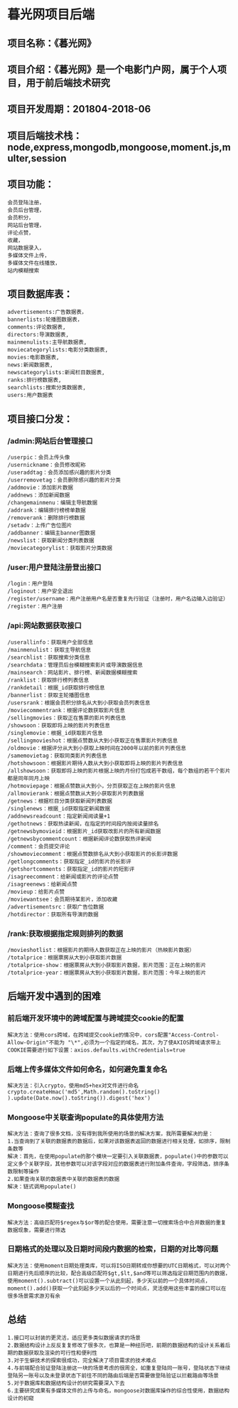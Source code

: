 # 暮光网项目后端
## 项目名称：《暮光网》
## 项目介绍：《暮光网》是一个电影门户网，属于个人项目，用于前后端技术研究
## 项目开发周期：201804-2018-06
## 项目后端技术栈：node,express,mongodb,mongoose,moment.js,multer,session
## 项目功能：
    会员登陆注册，
    会员后台管理，
    会员积分，
    网站后台管理，
    评论点赞，
    收藏，
    网站数据录入，
    多媒体文件上传，
    多媒体文件在线播放，
    站内模糊搜索
## 项目数据库表：

    advertisements:广告数据表，
    bannerlists:轮播图数据表，
    comments:评论数据表,
    directors:导演数据表,
    mainmenulists:主导航数据表,
    moviecategorylists:电影分类数据表,
    movies:电影数据表,
    news:新闻数据表,
    newscategorylists:新闻栏目数据表,
    ranks:排行榜数据表,
    searchlists:搜索分类数据表,
    users:用户数据表
## 项目接口分发：
### /admin:网站后台管理接口
    /userpic：会员上传头像
    /usernickname：会员修改昵称
    /useraddtag：会员添加感兴趣的影片分类
    /userremovetag：会员删除感兴趣的影片分类
    /addmovie：添加影片数据
    /addnews：添加新闻数据
    /changemainmenu：编辑主导航数据
    /addrank：编辑排行榜榜单数据
    /removerank：删除排行榜数据
    /setadv：上传广告位图片
    /addbanner：编辑主banner图数据
    /newslist：获取新闻分类列表数据
    /moviecategorylist：获取影片分类数据
### /user:用户登陆注册登出接口
    /login：用户登陆
    /loginout：用户安全退出
    /register/username：用户注册用户名是否重复先行验证（注册时，用户名边输入边验证）
    /register：用户注册
### /api:网站数据获取接口
    /userallinfo：获取用户全部信息
    /mainmenulist：获取主导航信息
    /searchlist：获取搜索分类信息
    /searchdata：管理员后台模糊搜索影片或导演数据信息
    /mainsearch：网站影片、排行榜、新闻数据模糊搜索
    /ranklist：获取排行榜列表信息
    /rankdetail：根据_id获取排行榜信息
    /bannerlist：获取主轮播图信息
    /usersrank：根据会员积分排名从大到小获取会员列表信息
    /moviecommentrank：根据评论数获取影片信息
    /sellingmovies：获取正在售票的影片列表信息
    /showsoon：获取即将上映的影片列表信息
    /singlemovie：根据_id获取影片信息
    /sellingmovieshot：根据点赞数从大到小获取正在售票影片列表信息
    /oldmovie：根据评分从大到小获取上映时间在2000年以前的影片列表信息
    /samemovietag：获取同类影片列表信息
    /hotshowsoon：根据影片期待人数从大到小获取即将上映的影片列表信息
    /allshowsoon：获取即将上映的影片根据上映的月份打包成若干数组，每个数组的若干个影片都是同年同月上映
    /hotmoviepage：根据点赞数从大到小，分页获取正在上映的影片信息
    /allmovierank：根据点赞数从大到小获取影片列表数据
    /getnews：根据栏目分类获取新闻列表数据
    /singlenews：根据_id获取指定新闻数据
    /addnewsreadcount：指定新闻阅读量+1
    /gethotnews：获取热读新闻，在指定的时间段内按阅读量排名
    /getnewsbymovieid：根据影片_id获取改影片的所有新闻数据
    /getnewsbycommentcount：根据新闻评论数获取热评新闻
    /comment：会员提交评论
    /showmoviecomment：根据点赞数排名从大到小获取影片的长影评数据
    /getlongcomments：获取指定_id的影片的长影评
    /getshortcomments：获取指定_id的影片的短影评
    /isagreecomment：给新闻或影片的评论点赞
    /isagreenews：给新闻点赞
    /movieup：给影片点赞
    /moviewantsee：会员期待某影片，添加收藏
    /advertisementsrc：获取广告位数据
    /hotdirector：获取所有导演的数据
    
### /rank:获取根据指定规则排列的数据
    /movieshotlist：根据影片的期待人数获取正在上映的影片（热映影片数据）
    /totalprice：根据票房从大到小获取影片数据
    /totalprice-show：根据票房从大到小获取影片数据，影片范围：正在上映的影片
    /totalprice-year：根据票房从大到小获取影片数据，影片范围：今年上映的影片
    
## 后端开发中遇到的困难
### 前后端开发环境中的跨域配置与跨域提交cookie的配置
    解决方法：使用cors跨域，在跨域提交cookie的情况中，cors配置"Access-Control-Allow-Origin"不能为 "\*",必须为一个指定的域名，其次，为了使AXIOS跨域请求带上COOKIE需要进行如下设置：axios.defaults.withCredentials=true

### 后端上传多媒体文件如何命名，如何避免重复命名
    解决方法：引入crypto，使用md5+hex对文件进行命名
    crypto.createHmac('md5',Math.random().toString() ).update(Date.now().toString()).digest('hex')

### Mongoose中关联查询populate的具体使用方法
    解决方法：查询了很多文档，没有得到我所使用的场景的解决方案，我所需要解决的是：
    1.当查询到了关联的数据表的数据后，如果对该数据表返回的数据进行相关处理，如排序，限制条数等
    解决：首先，在使用populate的那个模块一定要引入关联数据表，populate()中的参数可以定义多个关联字段，其他参数可以对该字段对应的数据表进行附加条件查询，字段筛选，排序条数限制等操作
    2.如果查询关联的数据表中关联的数据表的数据
    解决：链式调用populate()
    
### Mongoose模糊查找
    解决方法：高级匹配符$regex与$or等的配合使用，需要注意一切搜索场合中合并数据的重复数据现象，需要进行筛选
    
### 日期格式的处理以及日期时间段内数据的检索，日期的对比等问题
    解决方法：使用moment日期处理类库，可以将ISO日期转成你想要的UTC日期格式，可以对两个日期进行先后顺序的比较，配合高级匹配符$gt,$lt,$and等可以筛选指定日期范围内的数据，使用moment().subtract()可以设置一个从此刻起，多少天以前的一个具体时间点，moment().add()获取一个此刻起多少天以后的一个时间点，灵活使用这些丰富的接口可以在很多场景需求游刃有余
    
## 总结
    1.接口可以封装的更灵活，适应更多类似数据请求的场景
    2.数据结构设计上反反复复修改了很多次，也算是一种经历吧，前期的数据结构的设计关系着后期的数据获取及渲染的可行性和便利性
    3.对于生僻技术的探索很成功，完全解决了项目需求的技术难点
    4.与前端配合验证登陆注册这一块的场景考虑的很周全，如重复登陆同一账号，登陆状态下继续登陆另一账号以及未登录状态下前往不同的路由后端是否需要做登陆验证以拦截路由等场景
    5.对于数据库和数据结构设计的研究需要深入下去
    6.主要研究成果有多媒体文件的上传与命名，mongoose对数据库操作的综合性使用，数据结构设计的初窥





    
    
    
